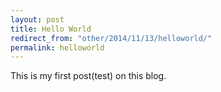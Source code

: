 ```yaml
---
layout: post
title: Hello World 
redirect_from: "other/2014/11/13/helloworld/"
permalink: helloworld
---
```


This is my first post(test) on this blog.







